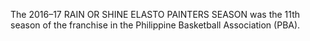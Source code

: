 The 2016–17 RAIN OR SHINE ELASTO PAINTERS SEASON was the 11th season of the franchise in the Philippine Basketball Association (PBA).
